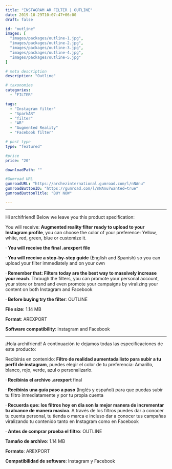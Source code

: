 ```yaml
---
title: "INSTAGRAM AR FILTER | OUTLINE"
date: 2019-10-29T10:07:47+06:00
draft: false

id: "outline"
images: [
  "images/packages/outline-1.jpg",
  "images/packages/outline-2.jpg",
  "images/packages/outline-3.jpg",
  "images/packages/outline-4.jpg",
  "images/packages/outline-5.jpg"
]

# meta description
description: "Outline"

# taxonomies
categories:
  - "FILTER"

tags:
  - "Instagram filter"
  - "SparkAR"
  - "filter"
  - "AR"
  - "Augmented Reality"
  - "Facebook filter"

# post type
type: "featured"

#price
price: "20"

downloadPath: ""

#Gumroad URL
gumroadURL: "https://archezinternational.gumroad.com/l/nNAnu"
gumroadButtonID: "https://gumroad.com/l/nNAnu?wanted=true"
gumroadButtonTitle: "BUY NOW"

---
```


___

Hi archifriend! Below we leave you this product specification:

You will receive: **Augmented reality filter ready to upload to your Instagram profile**, you can choose the color of your preference: Yellow, white, red, green, blue or customize it.

· **You will receive the final .arexport file**

· **You will receive a step-by-step guide** (English and Spanish) so you can upload your filter immediately and on your own

· **Remember that: Filters today are the best way to massively increase your reach**. Through the filters, you can promote your personal account, your store or brand and even promote your campaigns by viralizing your content on both Instagram and Facebook

· **Before buying try the filter**: OUTLINE

**File size**: 1.14 MB

**Format**: AREXPORT

**Software compatibility**: Instagram and Facebook

_____

¡Hola archifriend! A continuación te dejamos todas las especificaciones de este producto:

Recibirás en contenido: **Filtro de realidad aumentada listo para subir a tu perfil de instagram**, puedes elegir el color de tu preferencia: Amarillo, blanco, rojo, verde, azul o personalizarlo.

· **Recibirás el archivo .arexport** final

· **Recibirás una guía paso a paso** (Inglés y español) para que puedas subir tu filtro inmediatamente y por tu propia cuenta

· **Recuerda que: los filtros hoy en día son la mejor manera de incrementar tu alcance de manera masiva**. A través de los filtros puedes dar a conocer tu cuenta personal, tu tienda o marca e incluso dar a conocer tus campañas viralizando tu contenido tanto en Instagram como en Facebook

· **Antes de comprar prueba el filtro**: OUTLINE

**Tamaño de archivo**: 1.14 MB

**Formato**: AREXPORT

**Compatibilidad de software**: Instagram y Facebook
